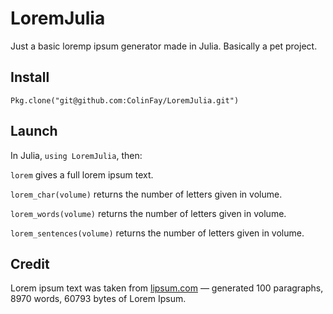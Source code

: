 # LoremJulia

Just a basic loremp ipsum generator made in Julia. Basically a pet project.

## Install

`Pkg.clone("git@github.com:ColinFay/LoremJulia.git")`

## Launch

In Julia, `using LoremJulia`, then:

`lorem` gives a full lorem ipsum text.

`lorem_char(volume)` returns the number of letters given in volume.

`lorem_words(volume)` returns the number of letters given in volume.

`lorem_sentences(volume)` returns the number of letters given in volume.

## Credit

Lorem ipsum text was taken from [lipsum.com](http://lipsum.com/) — generated 100 paragraphs, 8970 words, 60793 bytes of Lorem Ipsum.
